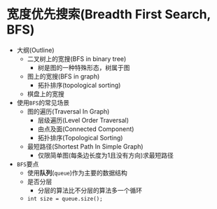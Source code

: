 # 宽度优先搜索(Breadth First Search, BFS)

* 大纲(Outline)
  * 二叉树上的宽搜(BFS in binary tree)
    * 树是图的一种特殊形态，树属于图
  * 图上的宽搜(BFS in graph)
    * 拓扑排序(topological sorting)
  * 棋盘上的宽搜
* 使用`BFS`的常见场景
  * 图的遍历(Traversal In Graph)
    * 层级遍历(Level Order Traversal)
    * 由点及面(Connected Component)
    * 拓扑排序(Topological Sorting)
  * 最短路径(Shortest Path In Simple Graph)
    * 仅限简单图(每条边长度为1且没有方向)求最短路径
* `BFS`要点
  * 使用**队列**(`queue`)作为主要的数据结构
  * 是否分层
    * 分层的算法比不分层的算法多一个循环
  * `int size = queue.size();`
